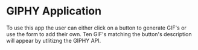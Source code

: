 # GIPHY Application

To use this app the user can either click on a button to generate GIF's or use the form to add their own. Ten GIF's matching the button's description will appear by utlitizng the GIPHY API. 
